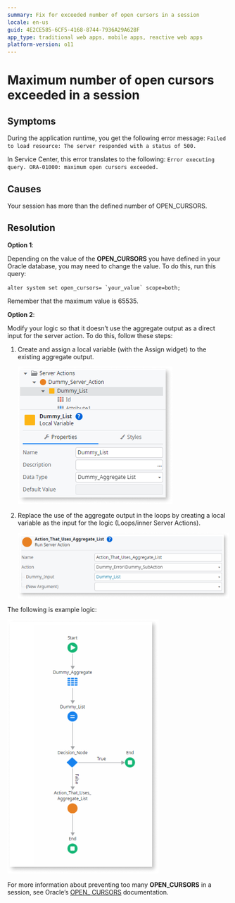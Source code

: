 ```yaml
---
summary: Fix for exceeded number of open cursors in a session
locale: en-us
guid: 4E2CE585-6CF5-4168-8744-7936A29A628F
app_type: traditional web apps, mobile apps, reactive web apps
platform-version: o11
---
```


# Maximum number of open cursors exceeded in a session

## Symptoms

During the application runtime, you get the following error message: ``Failed to load resource: The server responded with a status of 500.``

In Service Center, this error translates to the following: ``Error executing query. ORA-01000: maximum open cursors exceeded.``

## Causes

Your session has more than the defined number of OPEN_CURSORS.

## Resolution

**Option 1**: 

Depending on the value of the **OPEN_CURSORS** you have defined in your Oracle database, you may need to change the value. To do this, run this query:

``alter system set open_cursors= `your_value` scope=both;``

Remember that the maximum value is 65535.

**Option 2**: 

Modify your logic so that it doesn’t use the aggregate output as a direct input for the server action. To do this, follow these steps: 

1. Create and assign a local variable (with the Assign widget) to the existing aggregate output. 

    ![Create a local variable](images/create-local-variable-ss.png)

1. Replace the use of the aggregate output in the loops by creating a local variable as the input for the logic (Loops/inner Server Actions).

    ![Change the aggregate use](images/replace-aggregate-ss.png)

The following is example logic:

![Example logic](images/example-logic-ss.png)

For more information about preventing too many **OPEN_CURSORS** in a session, see Oracle’s [OPEN_ CURSORS](https://docs.oracle.com/en/database/oracle/oracle-database/19/refrn/OPEN_CURSORS.html#GUID-FAFD1247-06E5-4E64-917F-AEBD4703CF40) documentation.
 